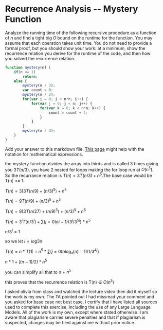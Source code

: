 # Recurrence Analysis -- Mystery Function

Analyze the running time of the following recursive procedure as a function of
$n$ and find a tight big $O$ bound on the runtime for the function. You may
assume that each operation takes unit time. You do not need to provide a formal
proof, but you should show your work: at a minimum, show the recurrence relation
you derive for the runtime of the code, and then how you solved the recurrence
relation.

```javascript
function mystery(n) {
    if(n <= 1)
        return;
    else {
        mystery(n / 3);
        var count = 0;
        mystery(n / 3);
        for(var i = 0; i < n*n; i++) {
            for(var j = 0; j < n; j++) {
                for(var k = 0; k < n*n; k++) {
                    count = count + 1;
                }
            }
        }
        mystery(n / 3);
    }
}
```

Add your answer to this markdown file. [This
page](https://docs.github.com/en/get-started/writing-on-github/working-with-advanced-formatting/writing-mathematical-expressions)
might help with the notation for mathematical expressions.

the mystery function divides the array into thirds and is called 3 times giving you $3T(n/3)$. you have 2 nested for loops making the for loop run at $O(n^5)$. So the recurrance relation is $T(n) = 3T(n/3) + n^5$.The base case would be T(n) <= 1.

$T(n) = 3(3T(n/9) + (n/3)^5) + n^5$

$T(n) = 9T(n/9) + (n/3)^5 + n^5$

$T(n) = 9(3T(n/27) + (n/9)^5) + (n/3)^5 + n^5$

$T(n) = 3^i T(n/3^i) + ∑ (j = 0 to i - 1) (3^j / 3^{5j}) * n^5$

$n/3^i = 1$

so we let $i = log3n$

$T(n) = n * T(1) + n^5 * ∑ (j = 0 to log₃(n) - 1) (1 / 3^{4j})$

$n * 1 + ((n - 1) / 2) * n^5$

you can simplify all that to n + $n^5$

this proves that the recurrence relation is T(n) ∈ $O(n^5)$

I asked olivia from class and watched the lecture video then did it myself so the work is my own. The TA pointed out I had missread your comment and you asked for base case not best case.
I certify that I have listed all sources used to complete this exercise, including the use of any Large Language Models. All of the work is my own, except where stated otherwise. I am aware that plagiarism carries severe penalties and that if plagiarism is suspected, charges may be filed against me without prior notice.
